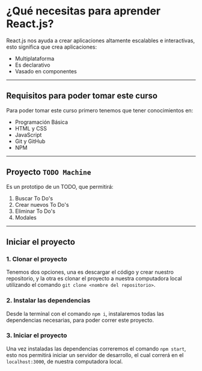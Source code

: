 # ¿Qué necesitas para aprender React.js?

React.js nos ayuda a crear aplicaciones altamente escalables e interactivas, esto significa que crea aplicaciones:

- Multiplataforma
- Es declarativo
- Vasado en componentes

----
## Requisitos para poder tomar este curso

Para poder tomar este curso primero tenemos que tener conocimientos en:

- Programación Básica
- HTML y CSS
- JavaScript
- Git y GitHub
- NPM

----
## Proyecto `TODO Machine`

Es un prototipo de un TODO, que permitirá:

1. Buscar To Do's
2. Crear nuevos To Do's
3. Eliminar To Do's
4. Modales

----
## Iniciar el proyecto

### 1. Clonar el proyecto

Tenemos dos opciones, una es descargar el código y crear nuestro repositorio, y la otra es clonar el proyecto a nuestra computadora local utilizando el comando `git clone <nombre del repositorio>`.

### 2. Instalar las dependencias

Desde la terminal con el comando `npm i`, instalaremos todas las dependencias necesarias, para poder correr este proyecto.

### 3. Iniciar el proyecto

Una vez instaladas las dependencias correremos el comando `npm start`, esto nos permitirá iniciar un servidor de desarrollo, el cual correrá en el `localhost:3000`, de nuestra computadora local.
